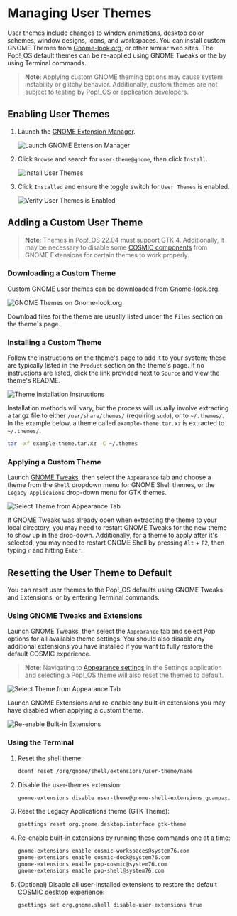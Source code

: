 # Managing User Themes

User themes include changes to window animations, desktop color schemes, window designs, icons, and workspaces. You can install custom GNOME Themes from [Gnome-look.org](https://www.gnome-look.org/browse/), or other similar web sites. The Pop!\_OS default themes can be re-applied using GNOME Tweaks or the by using Terminal commands.

>**Note**: Applying custom GNOME theming options may cause system instability or glitchy behavior. Additionally, custom themes are not subject to testing by Pop!\_OS or application developers.

## Enabling User Themes

1. Launch the [GNOME Extension Manager](gnome-extensions.md#installing-the-gnome-extensions--extension-manager-apps).

    ![Launch GNOME Extension Manager](/images/user-themes/launch-ext-manager.png)

2. Click `Browse` and search for `user-theme@gnome`, then click `Install`.

    ![Install User Themes](/images/user-themes/install-user-themes.png)

3. Click `Installed` and ensure the toggle switch for `User Themes` is enabled.

    ![Verify User Themes is Enabled](/images/user-themes/verify-enabled.png)

## Adding a Custom User Theme

> **Note**: Themes in Pop!\_OS 22.04 must support GTK 4. Additionally, it may be necessary to disable some [COSMIC components](gnome-extensions.md#built-in-extensions) from GNOME Extensions for certain themes to work properly.

### Downloading a Custom Theme

Custom GNOME user themes can be downloaded from [Gnome-look.org](https://www.gnome-look.org/browse/).

![GNOME Themes on Gnome-look.org](/images/user-themes/open-desktop-themes.png)

Download files for the theme are usually listed under the `Files` section on the theme's page.

### Installing a Custom Theme

Follow the instructions on the theme's page to add it to your system; these are typically listed in the `Product` section on the theme's page. If no instructions are listed, click the link provided next to `Source` and view the theme's README.

![Theme Installation Instructions](/images/user-themes/installation-instructions.png)

Installation methods will vary, but the process will usually involve extracting a tar.gz file to either `/usr/share/themes/` (requiring `sudo`), or to `~/.themes/`. In the example below, a theme called `example-theme.tar.xz` is extracted to `~/.themes/`.

```bash
tar -xf example-theme.tar.xz -C ~/.themes
```

### Applying a Custom Theme

Launch [GNOME Tweaks](/customize-pop/gnome-tweaks-extensions/gnome-tweaks.md), then select the `Appearance` tab and choose a theme from the `Shell` dropdown menu for GNOME Shell themes, or the `Legacy Applicaions` drop-down menu for GTK themes.

![Select Theme from Appearance Tab](/images/user-themes/select-theme.png)

If GNOME Tweaks was already open when extracting the theme to your local directory, you may need to restart GNOME Tweaks for the new theme to show up in the drop-down. Additionally, for a theme to apply after it's selected, you may need to restart GNOME Shell by pressing `Alt` + `F2`, then typing `r` and hitting `Enter`.

## Resetting the User Theme to Default

You can reset user themes to the Pop!\_OS defaults using GNOME Tweaks and Extensions, or by entering Terminal commands.

### Using GNOME Tweaks and Extensions

Launch GNOME Tweaks, then select the `Appearance` tab and select Pop options for all available theme settings. You should also disable any additional extensions you have installed if you want to fully restore the default COSMIC experience.

>**Note**: Navigating to [Appearance settings](/customize-pop/appearance-settings.md) in the Settings application and selecting a Pop!\_OS theme will also reset the themes to default.

![Select Theme from Appearance Tab](/images/user-themes/reset-theme.png)

Launch GNOME Extensions and re-enable any built-in extensions you may have disabled when applying a custom theme.

![Re-enable Built-in Extensions](/images/user-themes/enable-built-in-ext.png)

### Using the Terminal

1. Reset the shell theme:

    ```bash
    dconf reset /org/gnome/shell/extensions/user-theme/name
    ```

2. Disable the user-themes extension:

    ```bash
    gnome-extensions disable user-theme@gnome-shell-extensions.gcampax.github.com
    ```

3. Reset the Legacy Applications theme (GTK Theme):

    ```bash
    gsettings reset org.gnome.desktop.interface gtk-theme
    ```

4. Re-enable built-in extensions by running these commands one at a time:

    ```bash
    gnome-extensions enable cosmic-workspaces@system76.com
    gnome-extensions enable cosmic-dock@system76.com
    gnome-extensions enable pop-cosmic@system76.com
    gnome-extensions enable pop-shell@system76.com
    ```

5. (Optional) Disable all user-installed extensions to restore the default COSMIC desktop experience: 

    ```bash
    gsettings set org.gnome.shell disable-user-extensions true
    ```
